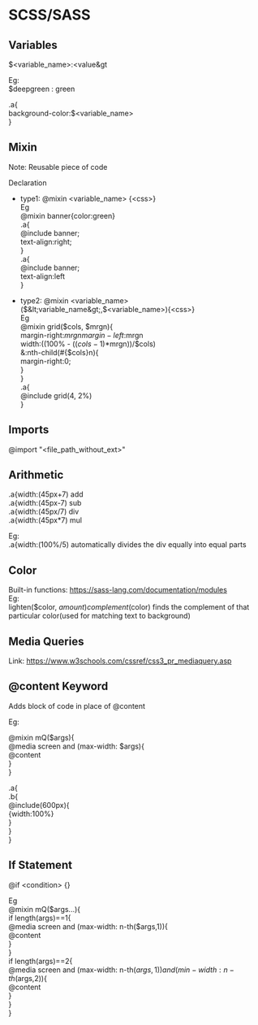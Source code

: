 # SCSS/SASS

## Variables

$&lt;variable_name&gt;:&lt;value&gt  

Eg:  
$deepgreen : green  

.a{  
    background-color:$&lt;variable_name&gt;  
}  

## Mixin

Note: Reusable piece of code  

Declaration  

* type1: @mixin &lt;variable_name&gt; {&lt;css&gt;}  
Eg  
@mixin banner{color:green}  
.a{  
@include banner;  
text-align:right;  
}  
.a{  
@include banner;  
text-align:left  
}  

* type2: @mixin &lt;variable_name&gt;($&lt;variable_name&gt;,$&lt;variable_name&gt;){&lt;css&gt;}  
Eg  
@mixin grid($cols, $mrgn){  
margin-right:$mrgn  
margin-left:$mrgn  
width:((100% - (($cols-1)*$mrgn))/$cols)  
&:nth-child(#{$cols}n){  
margin-right:0;  
}  
}  
.a{  
  @include grid(4, 2%)  
}  

## Imports

@import "&lt;file_path_without_ext&gt;"  

## Arithmetic

.a{width:(45px+7) add  
.a{width:(45px-7) sub  
.a{width:(45px/7) div  
.a{width:(45px*7) mul  
  
Eg:  
.a{width:(100%/5) automatically divides the div equally into equal parts  

## Color

Built-in functions: <https://sass-lang.com/documentation/modules>  
Eg:  
lighten($color, $amount)  
complement($color) finds the complement of that particular color(used for matching text to background)  

## Media Queries

Link: <https://www.w3schools.com/cssref/css3_pr_mediaquery.asp>  

## @content Keyword

Adds block of code in place of @content  

Eg:  

@mixin mQ($args){  
@media screen  and (max-width: $args){  
@content  
}  
}  

.a{  
.b{  
@include(600px){  
{width:100%}  
}  
}  
}  

## If Statement

@if &lt;condition&gt; {}  

Eg  
@mixin mQ($args...){  
        if length(args)==1{  
        @media screen  and (max-width: n-th($args,1)){  
            @content  
        }  
    }  
        if length(args)==2{  
        @media screen  and (max-width: n-th($args,1)) and (min-width: n-th($args,2)){  
            @content  
        }  
    }  
}